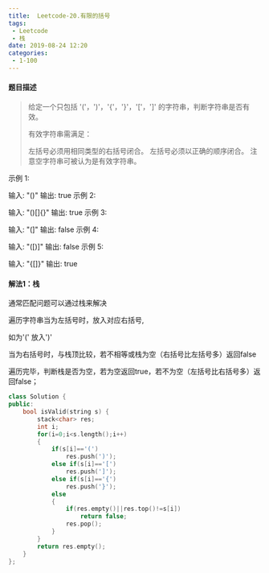 ```yaml
---
title:  Leetcode-20.有限的括号
tags:
 - Leetcode
 - 栈
date: 2019-08-24 12:20
categories:
 - 1-100
---
```


#### 题目描述

> 给定一个只包括 '('，')'，'{'，'}'，'['，']' 的字符串，判断字符串是否有效。
>
> 有效字符串需满足：
>
> 左括号必须用相同类型的右括号闭合。
> 左括号必须以正确的顺序闭合。
> 注意空字符串可被认为是有效字符串。
>

<!--more-->

示例 1:

输入: "()"
输出: true
示例 2:

输入: "()[]{}"
输出: true
示例 3:

输入: "(]"
输出: false
示例 4:

输入: "([)]"
输出: false
示例 5:

输入: "{[]}"
输出: true

#### 解法1：栈

通常匹配问题可以通过栈来解决

遍历字符串当为左括号时，放入对应右括号,

如为'('  放入')'

当为右括号时，与栈顶比较，若不相等或栈为空（右括号比左括号多）返回false 

遍历完毕，判断栈是否为空，若为空返回true，若不为空（左括号比右括号多）返回false；

```c++
class Solution {
public:
    bool isValid(string s) {
        stack<char> res;
        int i;
        for(i=0;i<s.length();i++)
        {
            if(s[i]=='(')
                res.push(')');
            else if(s[i]=='[')
                res.push(']');
            else if(s[i]=='{')
                res.push('}');
            else
            {
                if(res.empty()||res.top()!=s[i])
                    return false;
                res.pop();
            }
        }
        return res.empty();
    }
};
```

